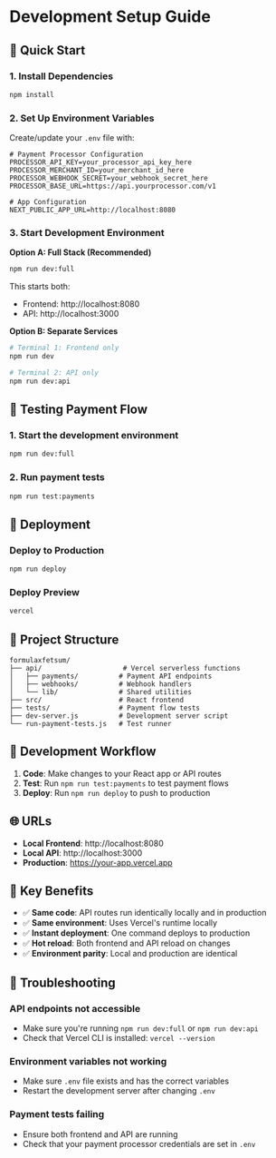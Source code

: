 # Development Setup Guide

## 🚀 Quick Start

### 1. Install Dependencies
```bash
npm install
```

### 2. Set Up Environment Variables
Create/update your `.env` file with:
```env
# Payment Processor Configuration
PROCESSOR_API_KEY=your_processor_api_key_here
PROCESSOR_MERCHANT_ID=your_merchant_id_here
PROCESSOR_WEBHOOK_SECRET=your_webhook_secret_here
PROCESSOR_BASE_URL=https://api.yourprocessor.com/v1

# App Configuration
NEXT_PUBLIC_APP_URL=http://localhost:8080
```

### 3. Start Development Environment

**Option A: Full Stack (Recommended)**
```bash
npm run dev:full
```
This starts both:
- Frontend: http://localhost:8080
- API: http://localhost:3000

**Option B: Separate Services**
```bash
# Terminal 1: Frontend only
npm run dev

# Terminal 2: API only
npm run dev:api
```

## 🧪 Testing Payment Flow

### 1. Start the development environment
```bash
npm run dev:full
```

### 2. Run payment tests
```bash
npm run test:payments
```

## 🚀 Deployment

### Deploy to Production
```bash
npm run deploy
```

### Deploy Preview
```bash
vercel
```

## 📁 Project Structure

```
formulaxfetsum/
├── api/                    # Vercel serverless functions
│   ├── payments/          # Payment API endpoints
│   ├── webhooks/          # Webhook handlers
│   └── lib/               # Shared utilities
├── src/                   # React frontend
├── tests/                 # Payment flow tests
├── dev-server.js          # Development server script
└── run-payment-tests.js   # Test runner
```

## 🔧 Development Workflow

1. **Code**: Make changes to your React app or API routes
2. **Test**: Run `npm run test:payments` to test payment flows
3. **Deploy**: Run `npm run deploy` to push to production

## 🌐 URLs

- **Local Frontend**: http://localhost:8080
- **Local API**: http://localhost:3000
- **Production**: https://your-app.vercel.app

## 🔑 Key Benefits

- ✅ **Same code**: API routes run identically locally and in production
- ✅ **Same environment**: Uses Vercel's runtime locally
- ✅ **Instant deployment**: One command deploys to production
- ✅ **Hot reload**: Both frontend and API reload on changes
- ✅ **Environment parity**: Local and production are identical

## 🐛 Troubleshooting

### API endpoints not accessible
- Make sure you're running `npm run dev:full` or `npm run dev:api`
- Check that Vercel CLI is installed: `vercel --version`

### Environment variables not working
- Make sure `.env` file exists and has the correct variables
- Restart the development server after changing `.env`

### Payment tests failing
- Ensure both frontend and API are running
- Check that your payment processor credentials are set in `.env`
